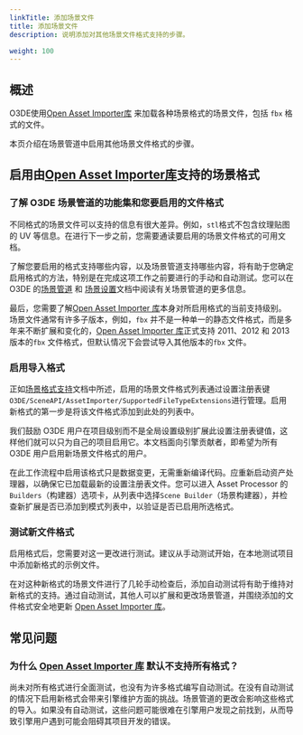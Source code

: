```yaml
---
linkTitle: 添加场景文件
title: 添加场景文件
description: 说明添加对其他场景文件格式支持的步骤。

weight: 100
---
```


## 概述

O3DE使用[Open Asset Importer库](./openassetimporter) 来加载各种场景格式的场景文件，包括 `fbx` 格式的文件。

本页介绍在场景管道中启用其他场景文件格式的步骤。

## 启用由[Open Asset Importer库](./openassetimporter)支持的场景格式

### 了解 O3DE 场景管道的功能集和您要启用的文件格式

不同格式的场景文件可以支持的信息有很大差异。例如，`stl`格式不包含纹理贴图的 UV 等信息。在进行下一步之前，您需要通读要启用的场景文件格式的可用文档。

了解您要启用的格式支持哪些内容，以及场景管道支持哪些内容，将有助于您确定启用格式的方法，特别是在完成这项工作之前要进行的手动和自动测试。您可以在 O3DE 的[场景管道](../../user-guide/assets/scene-pipeline) 和 [场景设置](../../user-guide/assets/scene-settings)文档中阅读有关场景管道的更多信息。

最后，您需要了解[Open Asset Importer 库](./openassetimporter)本身对所启用格式的当前支持级别。场景文件通常有许多子版本，例如，`fbx` 并不是一种单一的静态文件格式，而是多年来不断扩展和变化的，[Open Asset Importer 库](./openassetimporter)正式支持 2011、2012 和 2013 版本的`fbx` 文件格式，但默认情况下会尝试导入其他版本的`fbx` 文件。

### 启用导入格式

正如[场景格式支持](../../user-guide/assets/scene-settings/scene-format-support)文档中所述，启用的场景文件格式列表通过设置注册表键 `O3DE/SceneAPI/AssetImporter/SupportedFileTypeExtensions`进行管理。启用新格式的第一步是将该文件格式添加到此处的列表中。

我们鼓励 O3DE 用户在项目级别而不是全局设置级别扩展此设置注册表键值，这样他们就可以只为自己的项目启用它。本文档面向引擎贡献者，即希望为所有 O3DE 用户启用新场景文件格式的用户。

在此工作流程中启用该格式只是数据变更，无需重新编译代码。应重新启动资产处理器，以确保它已加载最新的设置注册表文件。您可以进入 Asset Processor 的`Builders`（构建器）选项卡，从列表中选择`Scene Builder`（场景构建器），并检查新扩展是否已添加到模式列表中，以验证是否已启用所选格式。

### 测试新文件格式

启用格式后，您需要对这一更改进行测试。建议从手动测试开始，在本地测试项目中添加新格式的示例文件。

在对这种新格式的场景文件进行了几轮手动检查后，添加自动测试将有助于维持对新格式的支持。通过自动测试，其他人可以扩展和更改场景管道，并围绕添加的文件格式安全地更新 [Open Asset Importer 库](./openassetimporter)。

## 常见问题

### 为什么 [Open Asset Importer 库](./openassetimporter) 默认不支持所有格式？

尚未对所有格式进行全面测试，也没有为许多格式编写自动测试。在没有自动测试的情况下启用新格式会带来引擎维护方面的挑战。场景管道的更改会影响这些格式的导入。如果没有自动测试，这些问题可能很难在引擎用户发现之前找到，从而导致引擎用户遇到可能会阻碍其项目开发的错误。
